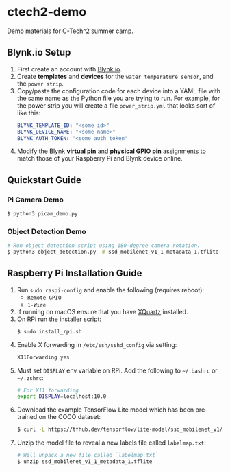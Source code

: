 # ctech2-demo
Demo materials for C-Tech^2 summer camp.

## Blynk.io Setup

1. First create an account with [Blynk.io](https://blynk.cloud/). 
2. Create **templates** and **devices** for the `water temperature sensor`, and the `power strip`. 
3. Copy/paste the configuration code for each device into a YAML file with the same name as the Python file you are trying to run. For example, for the power strip you will create a file `power_strip.yml` that looks sort of like this:
    ```yaml
    BLYNK_TEMPLATE_ID: "<some id>"
    BLYNK_DEVICE_NAME: "<some name>"
    BLYNK_AUTH_TOKEN: "<some auth token"
    ```
4. Modify the Blynk **virtual pin** and **physical GPIO pin** assignments to match those of your Raspberry Pi and Blynk device online.

## Quickstart Guide

### Pi Camera Demo
```bash
$ python3 picam_demo.py
```

### Object Detection Demo
```bash
# Run object detection script using 180-degree camera rotation.
$ python3 object_detection.py -m ssd_mobilenet_v1_1_metadata_1.tflite -l labelmap.txt -r 180
```


## Raspberry Pi Installation Guide

1. Run `sudo raspi-config` and enable the following (requires reboot):
    - `Remote GPIO`
    - `1-Wire`
2. If running on macOS ensure that you have [XQuartz](https://www.xquartz.org/) installed.
3. On RPi run the installer script:
    ```bash
    $ sudo install_rpi.sh
    ```
4. Enable X forwarding in `/etc/ssh/sshd_config` via setting:
     ```bash
     X11Forwarding yes
     ```
5. Must set `DISPLAY` env variable on RPi. Add the following to `~/.bashrc` or `~/.zshrc`:
    ```bash
    # For X11 forwarding
    export DISPLAY=localhost:10.0
    ```
6. Download the example TensorFlow Lite model which has been pre-trained on the COCO dataset:
    ```bash
    $ curl -L https://tfhub.dev/tensorflow/lite-model/ssd_mobilenet_v1/1/metadata/1?lite-format=tflite --output ssd_mobilenet_v1_1_metadata_1.tflite
    ```
7. Unzip the model file to reveal a new labels file called `labelmap.txt`:
    ```bash
    # Will unpack a new file called `labelmap.txt`
    $ unzip ssd_mobilenet_v1_1_metadata_1.tflite
    ```
